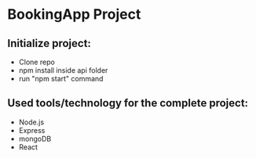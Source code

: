 # BookingApp Project

## Initialize project:

- Clone repo
- npm install inside api folder
- run "npm start" command

## Used tools/technology for the complete project:

- Node.js
- Express
- mongoDB
- React
